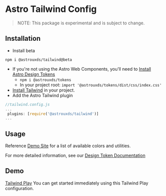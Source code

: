 # Astro Tailwind Config

> NOTE: This package is experimental and is subject to change. 

## Installation

* Install beta 
```dotnetcli
npm i @astrouxds/tailwind@beta
```
* If you're not using the Astro Web Components, you'll need to [Install Astro Design Tokens](https://github.com/RocketCommunicationsInc/astro-design-tokens)
	* `npm i @astrouxds/tokens`
	* In your project root: `import '@astrouxds/tokens/dist/css/index.css'`
* [Install Tailwind](https://tailwindcss.com/docs/installation) in your project.
* Add the Astro Tailwind plugin 
```js
//tailwind.config.js
...
 plugins: [require('@astrouxds/tailwind')]
...

```


## Usage

Reference [Demo Site](https://astro-tailwind-config.netlify.app/) for a list of available colors and utilities.

For more detailed information, see our [Design Token Documentation](https://astrouxds.org/design-tokens/system)

## Demo

[Tailwind Play](https://play.tailwindcss.com/H3SyHmQxA5)
You can get started immediately using this Tailwind Play configuration.

